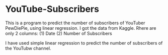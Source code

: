 # YouTube-Subscribers

This is a program to predict the number of subscribers of YouTuber PewDiePie, using linear regression.
I got the data from Kaggle. Rhere are only 2 columns:
(1) Date
(2) Number of Subscribers

I have used simple linear regression to predict the number of subscribers of the YouTubw channel.
